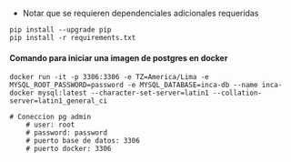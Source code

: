 * Notar que se requieren dependenciales adicionales requeridas 
```
pip install --upgrade pip
pip install -r requirements.txt
```

#### Comando para iniciar una imagen de postgres en docker
```
docker run -it -p 3306:3306 -e TZ=America/Lima -e MYSQL_ROOT_PASSWORD=password -e MYSQL_DATABASE=inca-db --name inca-docker mysql:latest --character-set-server=latin1 --collation-server=latin1_general_ci 
```

```
# Coneccion pg admin
    # user: root
    # password: password
    # puerto base de datos: 3306
    # puerto docker: 3306
```
